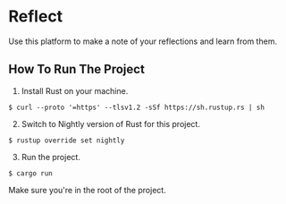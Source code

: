 # Reflect
Use this platform to make a note of your reflections and learn from them.

## How To Run The Project
1. Install Rust on your machine.
```
$ curl --proto '=https' --tlsv1.2 -sSf https://sh.rustup.rs | sh
```
2. Switch to Nightly version of Rust for this project. 
```
$ rustup override set nightly
```
3. Run the project.
```
$ cargo run
```
Make sure you're in the root of the project.
